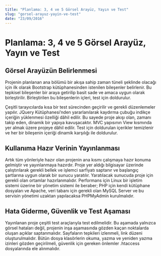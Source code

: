 ```yaml
---
title: "Planlama: 3, 4 ve 5 Görsel Arayüz, Yayın ve Test"
slug: "gorsel-arayuz-yayin-ve-test"
date: "23/09/2016"
---
```


Planlama: 3, 4 ve 5 Görsel Arayüz, Yayın ve Test
========================================
## Görsel Arayüzün Belirlenmesi



Projenin planlanan ana bölümü bir akışa sahip zaman tüneli şeklinde olacağı için ilk olarak Bootstrap kütüphanesinden istenilen bileşenler belirlenir. Bu tepkisel bileşenler bir araya getirilip basit sade ve amaca uygun olarak birleştirilir. Birleştirilen bu bileşenlerin içleri, test için doldurulur.



Çeşitli tarayıcılarda kısa bir test sürecinden geçirilir ve gerekli düzenlemeler yapılır. JQuery Kütüphanesi’nden yararlanılarak kaydırma çubuğu indikçe içeriğin yüklenmesi özelliği dâhil edilir. Bu sayede proje akışı olan, zamanı takip eden, dinamik bir yapıya kavuşacaktır.
MVC yapısının View kısmında yer almak üzere projeye dâhil edilir. Test için doldurulan içerikler temizlenir ve her bir bileşenin içeriği dinamik karşılığı ile doldurulur.



## Kullanıma Hazır Verinin Yayınlanması
Artık tüm yönleriyle hazır olan projenin ana kısmı çalışmaya hazır konuma gelmiştir ve yayınlanmaya hazırdır. Proje yer aldığı bilgisayar üzerinde çalıştırılarak gerekli bellek ve işlemci sarfiyatı saptanır ve başlangıç şartlarına uygun olarak bir sunucu yaratılır.
Yaratılacak sunucuda proje için gerekli olan ortamlar hazırlanmalıdır. Performans için Linux bir işletim sistemi üzerine bir yönetim sistemi ile beraber; PHP için kendi kütüphane dosyaları ve Apache, veri tabanı için gerekli olan MySQL Server ve bu servisin yönetimi uzaktan yapılacaksa PHPMyAdmin kurulmalıdır.



## Hata Giderme, Güvenlik ve Test Aşaması
Yayınlanan proje çeşitli test araçlarıyla test edilmelidir. Bu aşamada yalnızca görsel hataları değil, projenin inşa aşamasında gözden kaçan noktalarda oluşan açıklar saptanmalıdır.
Sayfaların tepkileri izlenmeli, link düzeni oluşturulmalıdır. Bütün dosya klasörlerin okuma, yazma ve yeniden yazma izinleri gözden geçirilmeli, güvenlik için gereken önlemler .htaccess dosyalarında ele alınmalıdır.
